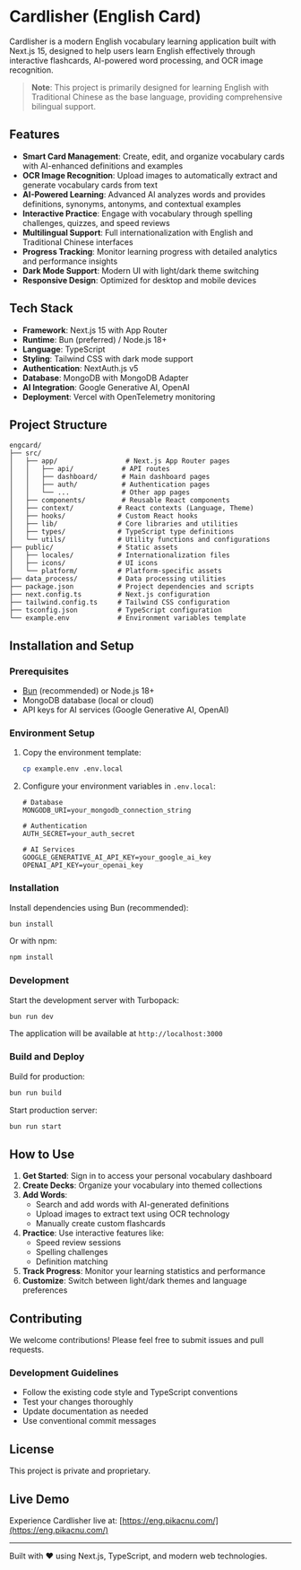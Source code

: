# Cardlisher (English Card)

Cardlisher is a modern English vocabulary learning application built with Next.js 15, designed to help users learn English effectively through interactive flashcards, AI-powered word processing, and OCR image recognition.

> **Note**: This project is primarily designed for learning English with Traditional Chinese as the base language, providing comprehensive bilingual support.

## Features

- **Smart Card Management**: Create, edit, and organize vocabulary cards with AI-enhanced definitions and examples
- **OCR Image Recognition**: Upload images to automatically extract and generate vocabulary cards from text
- **AI-Powered Learning**: Advanced AI analyzes words and provides definitions, synonyms, antonyms, and contextual examples
- **Interactive Practice**: Engage with vocabulary through spelling challenges, quizzes, and speed reviews
- **Multilingual Support**: Full internationalization with English and Traditional Chinese interfaces
- **Progress Tracking**: Monitor learning progress with detailed analytics and performance insights
- **Dark Mode Support**: Modern UI with light/dark theme switching
- **Responsive Design**: Optimized for desktop and mobile devices

## Tech Stack

- **Framework**: Next.js 15 with App Router
- **Runtime**: Bun (preferred) / Node.js 18+
- **Language**: TypeScript
- **Styling**: Tailwind CSS with dark mode support
- **Authentication**: NextAuth.js v5
- **Database**: MongoDB with MongoDB Adapter
- **AI Integration**: Google Generative AI, OpenAI
- **Deployment**: Vercel with OpenTelemetry monitoring

## Project Structure

```
engcard/
├── src/
│   ├── app/                 # Next.js App Router pages
│   │   ├── api/            # API routes
│   │   ├── dashboard/      # Main dashboard pages
│   │   ├── auth/           # Authentication pages
│   │   └── ...             # Other app pages
│   ├── components/         # Reusable React components
│   ├── context/           # React contexts (Language, Theme)
│   ├── hooks/             # Custom React hooks
│   ├── lib/               # Core libraries and utilities
│   ├── types/             # TypeScript type definitions
│   └── utils/             # Utility functions and configurations
├── public/                # Static assets
│   ├── locales/           # Internationalization files
│   ├── icons/             # UI icons
│   └── platform/          # Platform-specific assets
├── data_process/          # Data processing utilities
├── package.json           # Project dependencies and scripts
├── next.config.ts         # Next.js configuration
├── tailwind.config.ts     # Tailwind CSS configuration
├── tsconfig.json          # TypeScript configuration
└── example.env            # Environment variables template
```

## Installation and Setup

### Prerequisites

- [Bun](https://bun.sh) (recommended) or Node.js 18+
- MongoDB database (local or cloud)
- API keys for AI services (Google Generative AI, OpenAI)

### Environment Setup

1. Copy the environment template:
   ```bash
   cp example.env .env.local
   ```

2. Configure your environment variables in `.env.local`:
   ```env
   # Database
   MONGODB_URI=your_mongodb_connection_string
   
   # Authentication
   AUTH_SECRET=your_auth_secret
   
   # AI Services
   GOOGLE_GENERATIVE_AI_API_KEY=your_google_ai_key
   OPENAI_API_KEY=your_openai_key
   ```

### Installation

Install dependencies using Bun (recommended):

```bash
bun install
```

Or with npm:
```bash
npm install
```

### Development

Start the development server with Turbopack:

```bash
bun run dev
```

The application will be available at `http://localhost:3000`

### Build and Deploy

Build for production:

```bash
bun run build
```

Start production server:
```bash
bun run start
```

## How to Use

1. **Get Started**: Sign in to access your personal vocabulary dashboard
2. **Create Decks**: Organize your vocabulary into themed collections
3. **Add Words**: 
   - Search and add words with AI-generated definitions
   - Upload images to extract text using OCR technology
   - Manually create custom flashcards
4. **Practice**: Use interactive features like:
   - Speed review sessions
   - Spelling challenges
   - Definition matching
5. **Track Progress**: Monitor your learning statistics and performance
6. **Customize**: Switch between light/dark themes and language preferences

## Contributing

We welcome contributions! Please feel free to submit issues and pull requests.

### Development Guidelines

- Follow the existing code style and TypeScript conventions
- Test your changes thoroughly
- Update documentation as needed
- Use conventional commit messages

## License

This project is private and proprietary.

## Live Demo

Experience Cardlisher live at: [https://eng.pikacnu.com/](https://eng.pikacnu.com/)

---

Built with ❤️ using Next.js, TypeScript, and modern web technologies.